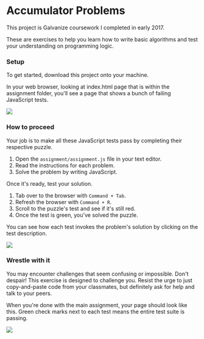 # Accumulator Problems

This project is Galvanize coursework I completed in early 2017.

These are exercises to help you learn how to write basic algorithms 
and test your understanding on programming logic.

### Setup

To get started, download this project onto your machine.

In your web browser, looking at index.html page that is within the assignment folder, you'll see a page that shows a bunch of failing JavaScript tests. 

![](images/failing.png)

### How to proceed

Your job is to make all these JavaScript tests pass by completing their respective puzzle.

1. Open the `assignment/assignment.js` file in your text editor.
1. Read the instructions for each problem.
1. Solve the problem by writing JavaScript.

Once it's ready, test your solution.

1. Tab over to the browser with `Command + Tab`.
1. Refresh the browser with `Command + R`.
1. Scroll to the puzzle's test and see if it's still red.
1. Once the test is green, you've solved the puzzle.

You can see how each test invokes the problem's solution by clicking on the test description.

![](images/invoked.png)

### Wrestle with it

You may encounter challenges that seem confusing or impossible. Don't despair! This exercise is designed to challenge you. Resist the urge to just copy-and-paste code from your classmates, but definitely ask for help and talk to your peers.

When you're done with the main assignment, your page should look like this. Green check marks next to each test means the entire test suite is passing.

![](images/passing.png)
